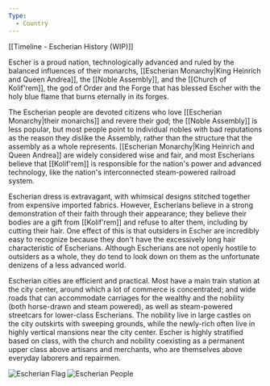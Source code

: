 ```yaml
---
Type:
  - Country
---
```

[[Timeline - Escherian History (WIP)]]

Escher is a proud nation, technologically advanced and ruled by the balanced influences of their monarchs, [[Escherian Monarchy|King Heinrich and Queen Andrea]], the [[Noble Assembly]], and the [[Church of Kolif'rem]], the god of Order and the Forge that has blessed Escher with the holy blue flame that burns eternally in its forges.

The Escherian people are devoted citizens who love [[Escherian Monarchy|their monarchs]] and revere their god; the [[Noble Assembly]] is less popular, but most people point to individual nobles with bad reputations as the reason they dislike the Assembly, rather than the structure that the assembly as a whole represents. [[Escherian Monarchy|King Heinrich and Queen Andrea]] are widely considered wise and fair, and most Escherians believe that [[Kolif'rem]] is responsible for the nation's power and advanced technology, like the nation's interconnected steam-powered railroad system.

Escherian dress is extravagant, with whimsical designs stitched together from expensive imported fabrics. However, Escherians believe in a strong demonstration of their faith through their appearance; they believe their bodies are a gift from [[Kolif'rem]] and refuse to alter them, including by cutting their hair. One effect of this is that outsiders in Escher are incredibly easy to recognize because they don't have the excessively long hair characteristic of Escherians. Although Escherians are not openly hostile to outsiders as a whole, they do tend to look down on them as the unfortunate denizens of a less advanced world.

Escherian cities are efficient and practical. Most have a main train station at the city center, around which a lot of commerce is concentrated; and wide roads that can accommodate carriages for the wealthy and the nobility (both horse-drawn and steam powered), as well as steam-powered streetcars for lower-class Escherians. The nobility live in large castles on the city outskirts with sweeping grounds, while the newly-rich often live in highly vertical mansions near the city center. Escher is highly stratified based on class, with the church and nobility coexisting as a permanent upper class above artisans and merchants, who are themselves above everyday laborers and repairmen.

![Escherian Flag](https://www.worldanvil.com/uploads/images/207fed7bcf8773369927677b86ee1fc2.png)
![Escherian People](https://www.worldanvil.com/uploads/images/68ef9d7ff3de63ec778c3c6e8703ba15.png)